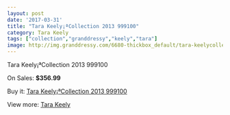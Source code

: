 ```yaml
---
layout: post
date: '2017-03-31'
title: "Tara Keely¡ªCollection 2013 999100"
category: Tara Keely
tags: ["collection","granddressy","keely","tara"]
image: http://img.granddressy.com/6680-thickbox_default/tara-keelycollection-2013-999100.jpg
---
```

Tara Keely¡ªCollection 2013 999100

On Sales: **$356.99**
<a href="https://www.granddressy.com/en/tara-keely/5972-tara-keelycollection-2013-999100.html"><amp-img layout="responsive" width="600" height="600" src="//img.granddressy.com/6680-thickbox_default/tara-keelycollection-2013-999100.jpg" alt="Tara Keely¡ªCollection 2013 999100 0" /></a>

Buy it: [Tara Keely¡ªCollection 2013 999100](https://www.granddressy.com/en/tara-keely/5972-tara-keelycollection-2013-999100.html "Tara Keely¡ªCollection 2013 999100")

View more: [Tara Keely](https://www.granddressy.com/en/155-tara-keely "Tara Keely")